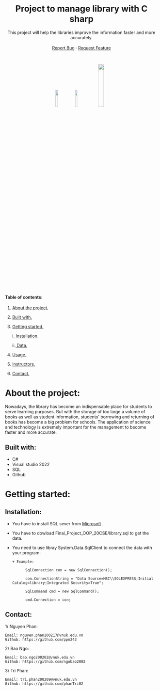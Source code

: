 <!-- PROJECT LOGO -->
<br />
<p align="center">

  <h1 align="center">Project to manage library with C sharp</h1>
  
   <p align="center">
    This project will help the libraries improve the information faster and more accurately.
    <br />
    <br />
    <a href="https://github.com/ngobao2002/Final_Project_OOP_20CSE/issues">Report Bug</a>
    ·
    <a href="https://github.com/ngobao2002/Final_Project_OOP_20CSE/issues">Request Feature</a>
    
 </p>
  

<!-- ![GitHub language count](https://img.shields.io/github/languages/count/ngobao2002/Final_Project_OOP_20CSE?logo=GitHub) ![GitHub followers](https://img.shields.io/github/followers/ngobao2002?color=%23&style=social) ![GitHub commit activity](https://img.shields.io/github/commit-activity/w/ngobao2002/Final_Project_OOP_20CSE?logo=GitHub) -->
</p>
<br />
<p align="center" width="100%">
    <img width="12%" src="https://img.shields.io/github/languages/count/ngobao2002/Final_Project_OOP_20CSE?logo=GitHub">
    <img width="12%" src="https://img.shields.io/github/followers/ngobao2002?color=%23&style=social">
    <img width="19%" src="https://img.shields.io/github/commit-activity/w/ngobao2002/Final_Project_OOP_20CSE?logo=GitHub">
</p>


#### Table of contents:
1. [ About the project. ](#pro)
2. [ Built with. ](#tech)
3. [ Getting started. ](#get)

    i.[ Installation. ](#desc) 
   
    ii.[ Data. ](#da)
   
4. [ Usage. ](#us) 
5. [ Instructors. ](#in)
6. [ Contact. ](#con)

<a name="pro"></a>
# About the project:
Nowadays, the library has become an indispensable place for students to serve learning purposes. But with the storage of too large a volume of books as well as student information, students' borrowing and returning of books has become a big problem for schools. The application of science and technology is extremely important for the management to become faster and more accurate.

<a name="tech"></a>
## Built with: 


-  C#
-  Visual studio 2022
-  SQL
-  Github


<a name="get"></a>
# Getting started:

## Installation:
- You have to install SQL sever from <a href="https://www.microsoft.com/en-us/sql-server/sql-server-downloads" target="_blank">Microsoft</a> .
- You have to dowload Final_Project_OOP_20CSE/library.sql to get the data.
- You need to use libray System.Data.SqlClient to connect the data with your program:

      + Example: 
      
            SqlConnection con = new SqlConnection();
            
            con.ConnectionString = "Data Source=MSI\\SQLEXPRESS;Initial Catalog=library;Integrated Security=True";
            
            SqlCommand cmd = new SqlCommand();
            
            cmd.Connection = con;
  
  
## Contact:
1/ Nguyen Phan:
```
Email: nguyen.phan200217@vnuk.edu.vn
Github: https://github.com/ppn243
```

2/ Bao Ngo:
```
Email: bao.ngo200202@vnuk.edu.vn
Github: https://github.com/ngobao2002
```

3/ Tri Phan:
```
Email: tri.phan200209@vnuk.edu.vn
Github: https://github.com/phanTri02
```



    
  
